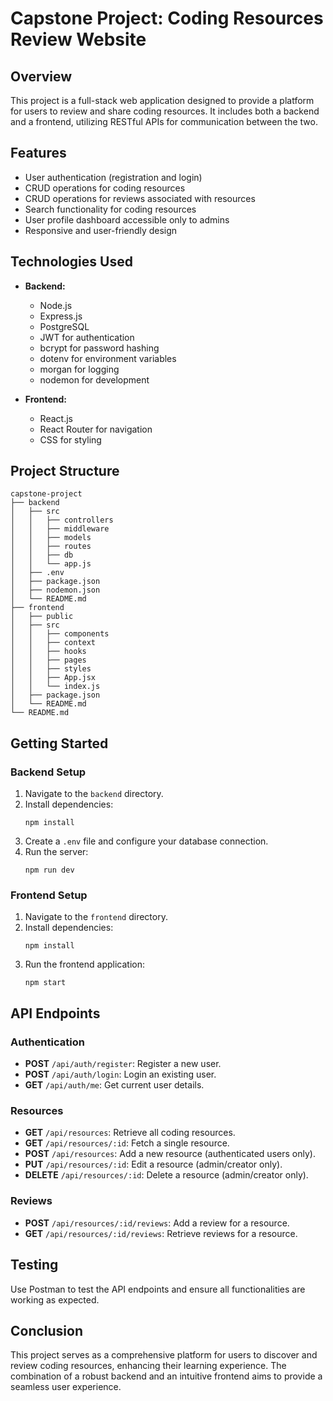 # Capstone Project: Coding Resources Review Website

## Overview
This project is a full-stack web application designed to provide a platform for users to review and share coding resources. It includes both a backend and a frontend, utilizing RESTful APIs for communication between the two.

## Features
- User authentication (registration and login)
- CRUD operations for coding resources
- CRUD operations for reviews associated with resources
- Search functionality for coding resources
- User profile dashboard accessible only to admins
- Responsive and user-friendly design

## Technologies Used
- **Backend:**
  - Node.js
  - Express.js
  - PostgreSQL
  - JWT for authentication
  - bcrypt for password hashing
  - dotenv for environment variables
  - morgan for logging
  - nodemon for development

- **Frontend:**
  - React.js
  - React Router for navigation
  - CSS for styling

## Project Structure
```
capstone-project
├── backend
│   ├── src
│   │   ├── controllers
│   │   ├── middleware
│   │   ├── models
│   │   ├── routes
│   │   ├── db
│   │   └── app.js
│   ├── .env
│   ├── package.json
│   ├── nodemon.json
│   └── README.md
├── frontend
│   ├── public
│   ├── src
│   │   ├── components
│   │   ├── context
│   │   ├── hooks
│   │   ├── pages
│   │   ├── styles
│   │   ├── App.jsx
│   │   └── index.js
│   ├── package.json
│   └── README.md
└── README.md
```

## Getting Started

### Backend Setup
1. Navigate to the `backend` directory.
2. Install dependencies:
   ```
   npm install
   ```
3. Create a `.env` file and configure your database connection.
4. Run the server:
   ```
   npm run dev
   ```

### Frontend Setup
1. Navigate to the `frontend` directory.
2. Install dependencies:
   ```
   npm install
   ```
3. Run the frontend application:
   ```
   npm start
   ```

## API Endpoints

### Authentication
- **POST** `/api/auth/register`: Register a new user.
- **POST** `/api/auth/login`: Login an existing user.
- **GET** `/api/auth/me`: Get current user details.

### Resources
- **GET** `/api/resources`: Retrieve all coding resources.
- **GET** `/api/resources/:id`: Fetch a single resource.
- **POST** `/api/resources`: Add a new resource (authenticated users only).
- **PUT** `/api/resources/:id`: Edit a resource (admin/creator only).
- **DELETE** `/api/resources/:id`: Delete a resource (admin/creator only).

### Reviews
- **POST** `/api/resources/:id/reviews`: Add a review for a resource.
- **GET** `/api/resources/:id/reviews`: Retrieve reviews for a resource.

## Testing
Use Postman to test the API endpoints and ensure all functionalities are working as expected.

## Conclusion
This project serves as a comprehensive platform for users to discover and review coding resources, enhancing their learning experience. The combination of a robust backend and an intuitive frontend aims to provide a seamless user experience.